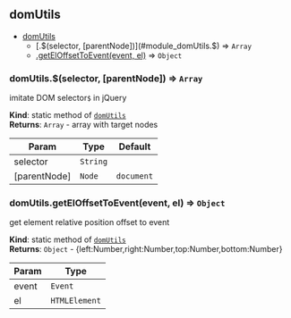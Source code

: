 <a name="module_domUtils"></a>

## domUtils

* [domUtils](#module_domUtils)
    * [.$(selector, [parentNode])](#module_domUtils.$) ⇒ <code>Array</code>
    * [.getElOffsetToEvent(event, el)](#module_domUtils.getElOffsetToEvent) ⇒ <code>Object</code>

<a name="module_domUtils.$"></a>

### domUtils.$(selector, [parentNode]) ⇒ <code>Array</code>
imitate DOM selector`$` in jQuery

**Kind**: static method of [<code>domUtils</code>](#module_domUtils)  
**Returns**: <code>Array</code> - array with target nodes  

| Param | Type | Default |
| --- | --- | --- |
| selector | <code>String</code> |  | 
| [parentNode] | <code>Node</code> | <code>document</code> | 

<a name="module_domUtils.getElOffsetToEvent"></a>

### domUtils.getElOffsetToEvent(event, el) ⇒ <code>Object</code>
get element relative position offset to event

**Kind**: static method of [<code>domUtils</code>](#module_domUtils)  
**Returns**: <code>Object</code> - {left:Number,right:Number,top:Number,bottom:Number}  

| Param | Type |
| --- | --- |
| event | <code>Event</code> | 
| el | <code>HTMLElement</code> | 

